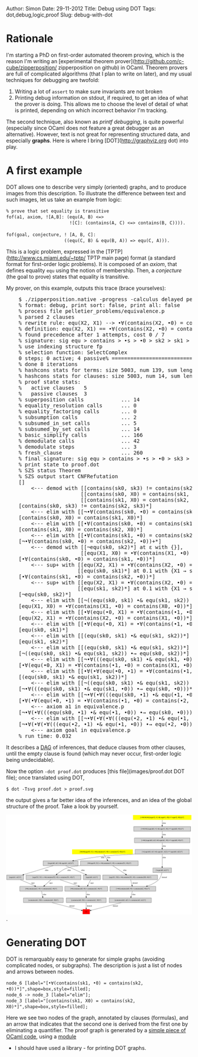 Author: Simon
Date: 29-11-2012
Title: Debug using DOT
Tags: dot,debug,logic,proof
Slug: debug-with-dot

# Rationale

I'm starting a PhD on first-order automated theorem proving, which is
the reason I'm writing an [experimental theorem prover](http://github.com/c-cube/zipperposition/ zipperposition on github) in OCaml. Theorem provers are
full of complicated algorithms (that I plan to write on later), and my
usual techniques for debugging are twofold:

1. Writing a lot of `assert` to make sure invariants are not broken
2. Printing debug information on stdout, if required, to get an idea of
    what the prover is doing. This allows me to choose the level of
    detail of what is printed, depending on which incorrect behavior I'm
    tracking.

The second technique, also known as _printf debugging_, is quite powerful
(especially since OCaml does not feature a great debugger as an
alternative). However, text is not great for representing structured
data, and especially **graphs**. Here is where I bring
[DOT](http://graphviz.org dot) into play.

# A first example

DOT allows one to describe very simply (oriented) graphs, and to produce
images from this description. To illustrate the difference between
text and such images, let us take an example from logic:

    
    % prove that set equality is transitive
    fof(a1, axiom, ![A,B]: (equ(A, B) <=>
                            ![C]: (contains(A, C) <=> contains(B, C)))).

    fof(goal, conjecture, ! [A, B, C]:
                          ((equ(C, B) & equ(B, A)) => equ(C, A))).

This is a logic problem, expressed in the
[TPTP](http://www.cs.miami.edu/~tptp/ TPTP main page) format
(a standard format for first-order logic problems). It is composed of
an _axiom_, that defines equality `equ` using the notion of membership.
Then, a _conjecture_ (the goal to prove) states that equality is
transitive.

My prover, on this example, outputs this trace (brace yourselves):

<pre>
    $ ./zipperposition.native -progress -calculus delayed pelletier_problems/equivalence.p -dot proof.dot
    % format: debug, print sort: false, print all: false
    % process file pelletier_problems/equivalence.p
    % parsed 2 clauses
    % rewrite rule: equ(X2, X1) --> •∀(contains(X2, •0) = contains(X1, •0))
    % definition: equ(X2, X1) == •∀(contains(X2, •0) = contains(X1, •0))
    % found precedence after 1 attempts, cost 0 / 7
    % signature: sig equ > contains > •s > •0 > sk2 > sk1 > sk0 > •= > •→ > •∀ > •∃ > •λ > •| > •& > •¬ > $false > $true
    % use indexing structure fp
    % selection function: SelectComplex
    0 steps; 0 active; 4 passive% ===============================================
    % done 8 iterations
    % hashcons stats for terms: size 5003, num 139, sum length 414, buckets: small 0, median 0, big 3
    % hashcons stats for clauses: size 5003, num 14, sum length 42, buckets: small 0, median 0, big 3
    % proof state stats:
    %   active clauses   5
    %   passive clauses  3
    % superposition calls            ... 14
    % equality_resolution calls      ... 0
    % equality_factoring calls       ... 0
    % subsumption calls              ... 2
    % subsumed_in_set calls          ... 5
    % subsumed_by_set calls          ... 14
    % basic_simplify calls           ... 166
    % demodulate calls               ... 42
    % demodulate steps               ... 3
    % fresh_clause                   ... 260
    % final signature: sig equ > contains > •s > •0 > sk3 > sk2 > sk1 > sk0 > •= > •→ > •∀ > •∃ > •λ > •| > •& > •¬ > $false > $true
    % print state to proof.dot
    % SZS status Theorem
    % SZS output start CNFRefutation
    []
        <--- demod with [[contains(sk0, sk3) != contains(sk2, sk3)*] at ε with {}], 
                        [[contains(sk0, X0) = contains(sk1, X0)*] at ε with {}], 
                        [[contains(sk1, X0) = contains(sk2, X0)*] at ε with {}]
    [contains(sk0, sk3) != contains(sk2, sk3)*]
        <--- elim with [[¬•∀(contains(sk0, •0) = contains(sk2, •0))+*] at ε with {}]
    [contains(sk0, X0) = contains(sk1, X0)*]
        <--- elim with [[•∀(contains(sk0, •0) = contains(sk1, •0))*] at ε with {}]
    [contains(sk1, X0) = contains(sk2, X0)*]
        <--- elim with [[•∀(contains(sk1, •0) = contains(sk2, •0))*] at ε with {}]
    [¬•∀(contains(sk0, •0) = contains(sk2, •0))+*]
        <--- demod with [[¬equ(sk0, sk2)*] at ε with {}], 
                        [[equ(X1, X0) = •∀(contains(X1, •0) = contains(X0, •0))*] at ε with {}]
    [•∀(contains(sk0, •0) = contains(sk1, •0))*]
        <--- sup+ with [[equ(X2, X1) = •∀(contains(X2, •0) = contains(X1, •0))*] at 0.1 with {X1 → sk1, X2 → sk0}], 
                       [[equ(sk0, sk1)*] at 0.1 with {X1 → sk1, X2 → sk0}]
    [•∀(contains(sk1, •0) = contains(sk2, •0))*]
        <--- sup+ with [[equ(X2, X1) = •∀(contains(X2, •0) = contains(X1, •0))*] at 0.1 with {X1 → sk2, X2 → sk1}], 
                       [[equ(sk1, sk2)*] at 0.1 with {X1 → sk2, X2 → sk1}]
    [¬equ(sk0, sk2)*]
        <--- elim with [[¬((equ(sk0, sk1) •& equ(sk1, sk2)) •→ equ(sk0, sk2))*] at ε with {}]
    [equ(X1, X0) = •∀(contains(X1, •0) = contains(X0, •0))*]
        <--- elim with [[•∀(equ(•0, X1) = •∀(contains(•1, •0) = contains(X1, •0)))*] at ε with {}]
    [equ(X2, X1) = •∀(contains(X2, •0) = contains(X1, •0))*]
        <--- elim with [[•∀(equ(•0, X1) = •∀(contains(•1, •0) = contains(X1, •0)))*] at ε with {}]
    [equ(sk0, sk1)*]
        <--- elim with [[(equ(sk0, sk1) •& equ(sk1, sk2))*] at ε with {}]
    [equ(sk1, sk2)*]
        <--- elim with [[(equ(sk0, sk1) •& equ(sk1, sk2))*] at ε with {}]
    [¬((equ(sk0, sk1) •& equ(sk1, sk2)) •→ equ(sk0, sk2))*]
        <--- elim with [[¬•∀(((equ(sk0, sk1) •& equ(sk1, •0)) •→ equ(sk0, •0)))*] at ε with {}]
    [•∀(equ(•0, X1) = •∀(contains(•1, •0) = contains(X1, •0)))*]
        <--- elim with [[•∀(•∀(equ(•0, •1) = •∀(contains(•1, •0) = contains(•2, •0))))*] at ε with {}]
    [(equ(sk0, sk1) •& equ(sk1, sk2))*]
        <--- elim with [[¬((equ(sk0, sk1) •& equ(sk1, sk2)) •→ equ(sk0, sk2))*] at ε with {}]
    [¬•∀(((equ(sk0, sk1) •& equ(sk1, •0)) •→ equ(sk0, •0)))*]
        <--- elim with [[¬•∀(•∀(((equ(sk0, •1) •& equ(•1, •0)) •→ equ(sk0, •0))))*] at ε with {}]
    [•∀(•∀(equ(•0, •1) = •∀(contains(•1, •0) = contains(•2, •0))))*]
        <--- axiom a1 in equivalence.p
    [¬•∀(•∀(((equ(sk0, •1) •& equ(•1, •0)) •→ equ(sk0, •0))))*]
        <--- elim with [[¬•∀(•∀(•∀(((equ(•2, •1) •& equ(•1, •0)) •→ equ(•2, •0)))))*] at ε with {}]
    [¬•∀(•∀(•∀(((equ(•2, •1) •& equ(•1, •0)) •→ equ(•2, •0)))))*]
        <--- axiom goal in equivalence.p
    % run time: 0.032
</pre>


It describes a [DAG](http://en.wikipedia.org/wiki/Directed_acyclic_graph) of
inferences, that deduce clauses from other clauses, until the empty clause
is found (which may never occur, first-order logic being undecidable).

Now the option `-dot proof.dot` produces [this file](images/proof.dot DOT file); once translated using DOT,

    $ dot -Tsvg proof.dot > proof.svg


the output gives a far better idea of the inferences, and
an idea of the global structure of the proof. Take a look by yourself.

<img src="images/proof.svg" width=700> . 

# Generating DOT

DOT is remarquably easy to generate for simple graphs (avoiding
complicated nodes, or subgraphs). The description is just a list of
nodes and arrows between nodes.

    node_6 [label="[•∀(contains(sk1, •0) = contains(sk2, •0))*]",shape=box,style=filled];
    node_6 -> node_3 [label="elim"];
    node_3 [label="[contains(sk1, X0) = contains(sk2, X0)*]",shape=box,style=filled];

Here we see two nodes of the graph, annotated by clauses (formulas), and
an arrow that indicates that the second one is derived from the first one
by eliminating a quantifier. The proof graph is generated by
a [simple piece of OCaml code](
http://github.com/c-cube/zipperposition/blob/61530e886353a577dea1dde802baf456594c39d1/src/proofState.ml#L235),
using a [module](https://github.com/c-cube/zipperposition/blob/61530e886353a577dea1dde802baf456594c39d1/src/dot.ml)
 - I should have used a library - for printing DOT graphs.
